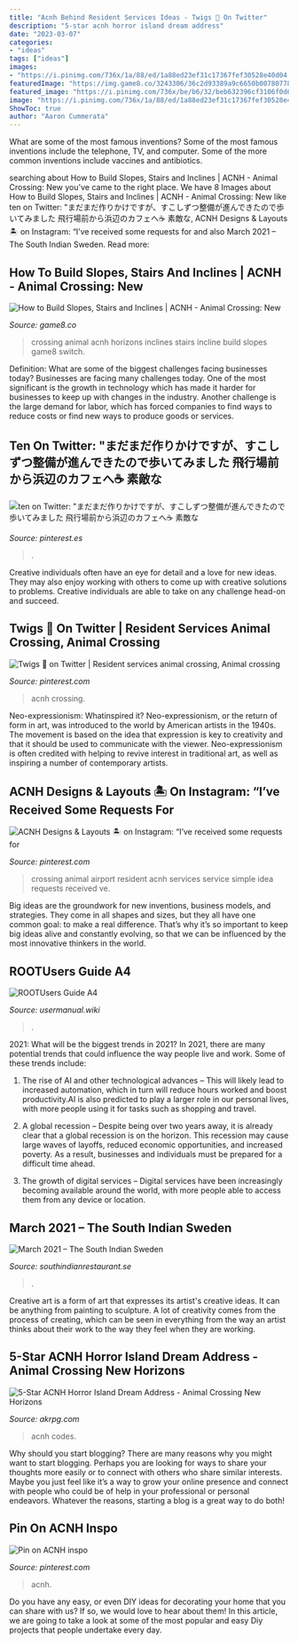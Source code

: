 ```yaml
---
title: "Acnh Behind Resident Services Ideas - Twigs 🌿 On Twitter"
description: "5-star acnh horror island dream address"
date: "2023-03-07"
categories:
- "ideas"
tags: ["ideas"]
images:
- "https://i.pinimg.com/736x/1a/88/ed/1a88ed23ef31c17367fef30528e40d04.jpg"
featuredImage: "https://img.game8.co/3243306/36c2d93389a9c6650b007807784132b8.png/show"
featured_image: "https://i.pinimg.com/736x/be/b6/32/beb632396cf3106f0d62f4e64cccef01.jpg"
image: "https://i.pinimg.com/736x/1a/88/ed/1a88ed23ef31c17367fef30528e40d04.jpg"
ShowToc: true
author: "Aaron Cummerata"
---
```



What are some of the most famous inventions?
Some of the most famous inventions include the telephone, TV, and computer. Some of the more common inventions include vaccines and antibiotics.

	

		
searching about How to Build Slopes, Stairs and Inclines | ACNH - Animal Crossing: New you've came to the right place. We have 8 Images about How to Build Slopes, Stairs and Inclines | ACNH - Animal Crossing: New like ten on Twitter: &quot;まだまだ作りかけですが、すこしずつ整備が進んできたので歩いてみました 飛行場前から浜辺のカフェへ☕️ 素敵な, ACNH Designs &amp; Layouts 🏝 on Instagram: “I’ve received some requests for and also March 2021 – The South Indian Sweden. Read more:
		
    
## How To Build Slopes, Stairs And Inclines | ACNH - Animal Crossing: New

<img loading=lazy src="https://img.game8.co/3243306/36c2d93389a9c6650b007807784132b8.png/show" onerror="this.onerror=null;this.src='https://tse3.mm.bing.net/th?id=OIP.R5GtPqoW3KqoVQ7xqW1iDwAAAA&amp;pid=15.1';" alt="How to Build Slopes, Stairs and Inclines | ACNH - Animal Crossing: New">

_Source: game8.co_

>crossing animal acnh horizons inclines stairs incline build slopes game8 switch. 

	

Definition: What are some of the biggest challenges facing businesses today?
Businesses are facing many challenges today. One of the most significant is the growth in technology which has made it harder for businesses to keep up with changes in the industry. Another challenge is the large demand for labor, which has forced companies to find ways to reduce costs or find new ways to produce goods or services.

    
## Ten On Twitter: &quot;まだまだ作りかけですが、すこしずつ整備が進んできたので歩いてみました 飛行場前から浜辺のカフェへ☕️ 素敵な

<img loading=lazy src="https://i.pinimg.com/736x/be/b6/32/beb632396cf3106f0d62f4e64cccef01.jpg" onerror="this.onerror=null;this.src='https://tse1.mm.bing.net/th?id=OIP.CxVkrmH92v2Ar7-gadSAyQHaEK&amp;pid=15.1';" alt="ten on Twitter: &quot;まだまだ作りかけですが、すこしずつ整備が進んできたので歩いてみました 飛行場前から浜辺のカフェへ☕️ 素敵な">

_Source: pinterest.es_

>. 

	

Creative individuals often have an eye for detail and a love for new ideas. They may also enjoy working with others to come up with creative solutions to problems. Creative individuals are able to take on any challenge head-on and succeed.

    
## Twigs 🌿 On Twitter | Resident Services Animal Crossing, Animal Crossing

<img loading=lazy src="https://i.pinimg.com/originals/1b/5d/31/1b5d31d10d89a1a82b221c611a2fe2b3.jpg" onerror="this.onerror=null;this.src='https://tse4.mm.bing.net/th?id=OIP.SKHyJuJ4aPxnkmPjpxk1bwHaEK&amp;pid=15.1';" alt="Twigs 🌿 on Twitter | Resident services animal crossing, Animal crossing">

_Source: pinterest.com_

>acnh crossing. 

	

Neo-expressionism: Whatinspired it?
Neo-expressionism, or the return of form in art, was introduced to the world by American artists in the 1940s. The movement is based on the idea that expression is key to creativity and that it should be used to communicate with the viewer. Neo-expressionism is often credited with helping to revive interest in traditional art, as well as inspiring a number of contemporary artists.

    
## ACNH Designs &amp; Layouts 🏝 On Instagram: “I’ve Received Some Requests For

<img loading=lazy src="https://i.pinimg.com/736x/81/96/00/81960038cdace9f60f149bb02f835a0c.jpg" onerror="this.onerror=null;this.src='https://tse1.mm.bing.net/th?id=OIP.TukNWVBg_4cLSp6YYfQ5VgHaEK&amp;pid=15.1';" alt="ACNH Designs &amp; Layouts 🏝 on Instagram: “I’ve received some requests for">

_Source: pinterest.com_

>crossing animal airport resident acnh services service simple idea requests received ve. 

	

Big ideas are the groundwork for new inventions, business models, and strategies. They come in all shapes and sizes, but they all have one common goal: to make a real difference. That’s why it’s so important to keep big ideas alive and constantly evolving, so that we can be influenced by the most innovative thinkers in the world.

    
## ROOTUsers Guide A4

<img loading=lazy src="https://usermanual.wiki/Pdf/ROOTUsersGuideA4.1236959631-User-Guide-Page-1.png" onerror="this.onerror=null;this.src='https://tse4.mm.bing.net/th?id=OIP.NqpaBD5z9tVrSBUFX6ZqzwHaDZ&amp;pid=15.1';" alt="ROOTUsers Guide A4">

_Source: usermanual.wiki_

>. 

	

2021: What will be the biggest trends in 2021?
In 2021, there are many potential trends that could influence the way people live and work. Some of these trends include:
1. The rise of AI and other technological advances – This will likely lead to increased automation, which in turn will reduce hours worked and boost productivity.AI is also predicted to play a larger role in our personal lives, with more people using it for tasks such as shopping and travel.

2. A global recession – Despite being over two years away, it is already clear that a global recession is on the horizon. This recession may cause large waves of layoffs, reduced economic opportunities, and increased poverty. As a result, businesses and individuals must be prepared for a difficult time ahead.

3. The growth of digital services – Digital services have been increasingly becoming available around the world, with more people able to access them from any device or location.

    
## March 2021 – The South Indian Sweden

<img loading=lazy src="https://i.ytimg.com/vi/xWcHasRRt_0/hqdefault.jpg" onerror="this.onerror=null;this.src='https://tse2.mm.bing.net/th?id=OIP.XMOC4-vdqV3gcPoMqsLYHwHaFj&amp;pid=15.1';" alt="March 2021 – The South Indian Sweden">

_Source: southindianrestaurant.se_

>. 

	

Creative art is a form of art that expresses its artist's creative ideas. It can be anything from painting to sculpture. A lot of creativity comes from the process of creating, which can be seen in everything from the way an artist thinks about their work to the way they feel when they are working.

    
## 5-Star ACNH Horror Island Dream Address - Animal Crossing New Horizons

<img loading=lazy src="https://www.akrpg.com/upload/20201017/6373855648995197398225742.jpeg" onerror="this.onerror=null;this.src='https://tse1.mm.bing.net/th?id=OIP.SHt7F-w9cKKSwKbSJBEj3gHaEL&amp;pid=15.1';" alt="5-Star ACNH Horror Island Dream Address - Animal Crossing New Horizons">

_Source: akrpg.com_

>acnh codes. 

	

Why should you start blogging?
There are many reasons why you might want to start blogging. Perhaps you are looking for ways to share your thoughts more easily or to connect with others who share similar interests. Maybe you just feel like it’s a way to grow your online presence and connect with people who could be of help in your professional or personal endeavors. Whatever the reasons, starting a blog is a great way to do both!

    
## Pin On ACNH Inspo

<img loading=lazy src="https://i.pinimg.com/736x/1a/88/ed/1a88ed23ef31c17367fef30528e40d04.jpg" onerror="this.onerror=null;this.src='https://tse2.mm.bing.net/th?id=OIP.q1x8zn_wjh0HnuHuHgRWvQHaEW&amp;pid=15.1';" alt="Pin on ACNH inspo">

_Source: pinterest.com_

>acnh. 

	

Do you have any easy, or even DIY ideas for decorating your home that you can share with us? If so, we would love to hear about them! In this article, we are going to take a look at some of the most popular and easy Diy projects that people undertake every day.

